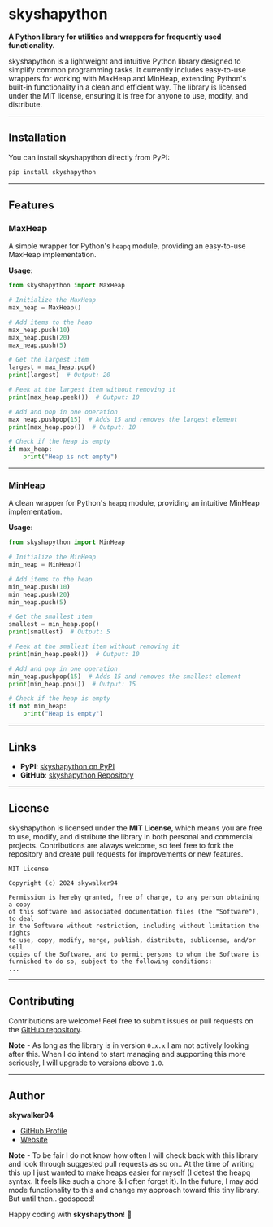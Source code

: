 # skyshapython

**A Python library for utilities and wrappers for frequently used functionality.**

skyshapython is a lightweight and intuitive Python library designed to simplify common programming tasks. It currently includes easy-to-use wrappers for working with MaxHeap and MinHeap, extending Python's built-in functionality in a clean and efficient way. The library is licensed under the MIT license, ensuring it is free for anyone to use, modify, and distribute.

---

## Installation

You can install skyshapython directly from PyPI:

```bash
pip install skyshapython
```

---

## Features

### **MaxHeap**
A simple wrapper for Python's `heapq` module, providing an easy-to-use MaxHeap implementation.

**Usage:**

```python
from skyshapython import MaxHeap

# Initialize the MaxHeap
max_heap = MaxHeap()

# Add items to the heap
max_heap.push(10)
max_heap.push(20)
max_heap.push(5)

# Get the largest item
largest = max_heap.pop()
print(largest)  # Output: 20

# Peek at the largest item without removing it
print(max_heap.peek())  # Output: 10

# Add and pop in one operation
max_heap.pushpop(15)  # Adds 15 and removes the largest element
print(max_heap.pop())  # Output: 10

# Check if the heap is empty
if max_heap:
    print("Heap is not empty")
```

---

### **MinHeap**
A clean wrapper for Python's `heapq` module, providing an intuitive MinHeap implementation.

**Usage:**

```python
from skyshapython import MinHeap

# Initialize the MinHeap
min_heap = MinHeap()

# Add items to the heap
min_heap.push(10)
min_heap.push(20)
min_heap.push(5)

# Get the smallest item
smallest = min_heap.pop()
print(smallest)  # Output: 5

# Peek at the smallest item without removing it
print(min_heap.peek())  # Output: 10

# Add and pop in one operation
min_heap.pushpop(15)  # Adds 15 and removes the smallest element
print(min_heap.pop())  # Output: 15

# Check if the heap is empty
if not min_heap:
    print("Heap is empty")
```

---

## Links

- **PyPI**: [skyshapython on PyPI](https://pypi.org/project/skyshapython/)
- **GitHub**: [skyshapython Repository](https://github.com/skywalker94/skyshapython)

---

## License

skyshapython is licensed under the **MIT License**, which means you are free to use, modify, and distribute the library in both personal and commercial projects. Contributions are always welcome, so feel free to fork the repository and create pull requests for improvements or new features.

```text
MIT License

Copyright (c) 2024 skywalker94

Permission is hereby granted, free of charge, to any person obtaining a copy
of this software and associated documentation files (the "Software"), to deal
in the Software without restriction, including without limitation the rights
to use, copy, modify, merge, publish, distribute, sublicense, and/or sell
copies of the Software, and to permit persons to whom the Software is
furnished to do so, subject to the following conditions:
...
```

---

## Contributing

Contributions are welcome! Feel free to submit issues or pull requests on the [GitHub repository](https://github.com/skywalker94/skyshapython).

**Note** - As long as the library is in version `0.x.x` I am not actively looking after this. When I do intend to start managing and supporting this more seriously, I will upgrade to versions above `1.0`.

---

## Author

**skywalker94**
- [GitHub Profile](https://github.com/skywalker94)
- [Website](https://cv.sharangdeo.online)

**Note** - To be fair I do not know how often I will check back with this library and look through suggested pull requests as so on.. At the time of writing this up I just wanted to make heaps easier for myself (I detest the heapq syntax. It feels like such a chore & I often forget it). In the future, I may add mode functionality to this and change my approach toward this tiny library. But until then.. godspeed!

Happy coding with **skyshapython**! 🎉